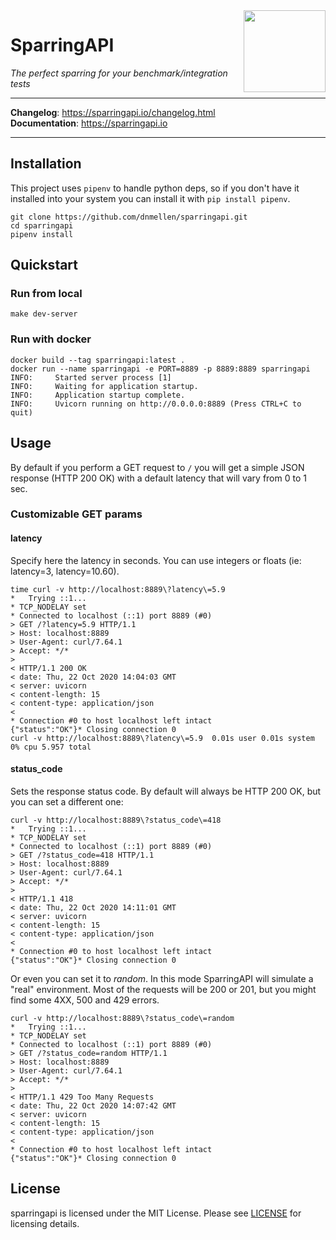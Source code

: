 <img src="https://i.picsum.photos/id/912/200/200.jpg?hmac=tYYyMFni6bya5yEVkwmmFekjWGedHVByLtPI5q1lcyw" align="right" width="131" />

# SparringAPI

*The perfect sparring for your benchmark/integration tests*

<hr/>

**Changelog**: https://sparringapi.io/changelog.html <br/>
**Documentation**: https://sparringapi.io <br/>

<hr/>


## Installation

This project uses `pipenv` to handle python deps, so if you don't have it installed into your system
you can install it with `pip install pipenv`.

    git clone https://github.com/dnmellen/sparringapi.git
    cd sparringapi
    pipenv install

## Quickstart

### Run from local

    make dev-server

### Run with docker

    docker build --tag sparringapi:latest .
    docker run --name sparringapi -e PORT=8889 -p 8889:8889 sparringapi
    INFO:     Started server process [1]
    INFO:     Waiting for application startup.
    INFO:     Application startup complete.
    INFO:     Uvicorn running on http://0.0.0.0:8889 (Press CTRL+C to quit)

## Usage

By default if you perform a GET request to `/` you will get a simple JSON response (HTTP 200 OK) with a default latency that will vary from 0 to 1 sec.

### Customizable GET params

#### latency

Specify here the latency in seconds. You can use integers or floats (ie: latency=3, latency=10.60).

    time curl -v http://localhost:8889\?latency\=5.9
    *   Trying ::1...
    * TCP_NODELAY set
    * Connected to localhost (::1) port 8889 (#0)
    > GET /?latency=5.9 HTTP/1.1
    > Host: localhost:8889
    > User-Agent: curl/7.64.1
    > Accept: */*
    >
    < HTTP/1.1 200 OK
    < date: Thu, 22 Oct 2020 14:04:03 GMT
    < server: uvicorn
    < content-length: 15
    < content-type: application/json
    <
    * Connection #0 to host localhost left intact
    {"status":"OK"}* Closing connection 0
    curl -v http://localhost:8889\?latency\=5.9  0.01s user 0.01s system 0% cpu 5.957 total


#### status_code

Sets the response status code. By default will always be HTTP 200 OK, but you can set a different one:

    curl -v http://localhost:8889\?status_code\=418
    *   Trying ::1...
    * TCP_NODELAY set
    * Connected to localhost (::1) port 8889 (#0)
    > GET /?status_code=418 HTTP/1.1
    > Host: localhost:8889
    > User-Agent: curl/7.64.1
    > Accept: */*
    >
    < HTTP/1.1 418
    < date: Thu, 22 Oct 2020 14:11:01 GMT
    < server: uvicorn
    < content-length: 15
    < content-type: application/json
    <
    * Connection #0 to host localhost left intact
    {"status":"OK"}* Closing connection 0

Or even you can set it to *random*. In this mode SparringAPI will simulate a "real" environment. Most of the
requests will be 200 or 201, but you might find some 4XX, 500 and 429 errors.

    curl -v http://localhost:8889\?status_code\=random
    *   Trying ::1...
    * TCP_NODELAY set
    * Connected to localhost (::1) port 8889 (#0)
    > GET /?status_code=random HTTP/1.1
    > Host: localhost:8889
    > User-Agent: curl/7.64.1
    > Accept: */*
    >
    < HTTP/1.1 429 Too Many Requests
    < date: Thu, 22 Oct 2020 14:07:42 GMT
    < server: uvicorn
    < content-length: 15
    < content-type: application/json
    <
    * Connection #0 to host localhost left intact
    {"status":"OK"}* Closing connection 0

## License

sparringapi is licensed under the MIT License.  Please see [LICENSE] for licensing details.


[LICENSE]: https://github.com/dnmellen/sparringapi/blob/master/LICENSE

